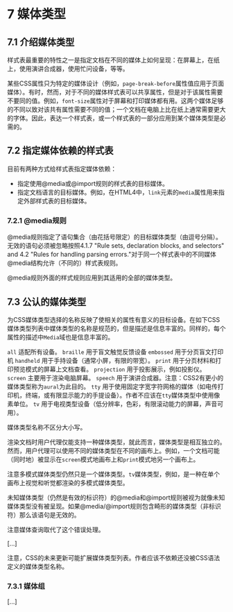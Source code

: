 # 7 媒体类型
## 7.1 介绍媒体类型
样式表最重要的特性之一是指定文档在不同的媒体上如何呈现：在屏幕上，在纸上，使用演讲合成器，使用忙问设备，等等。

某些CSS属性只为特定的媒体设计（例如，`page-break-before`属性值应用于页面媒体）。有时，然而，对于不同的媒体样式表可以共享属性，但是对于该属性需要不要同的值。例如，`font-size`属性对于屏幕和打印媒体都有用。这两个媒体足够的不同以致对该共有属性需要不同的值；一个文档在电脑上比在纸上通常需要更大的字体。因此，表达一个样式表，或一个样式表的一部分应用到某个媒体类型是必需的。
## 7.2 指定媒体依赖的样式表
目前有两种方式给样式表指定媒体依赖：

- 指定使用@media或@import规则的样式表的目标媒体。
- 指定文档语言的目标媒体。例如，在HTML4中，`link`元素的`media`属性用来指定外部样式表的目标媒体。
### 7.2.1 @media规则
@media规则指定了语句集合（由花括号限定）的目标媒体类型（由逗号分隔）。无效的语句必须被忽略按照4.1.7 "Rule sets, declaration blocks, and selectors" and 4.2 "Rules for handling parsing errors."对于同一个样式表中的不同媒体@media结构允许（不同的）样式表规则。

@media规则外面的样式规则应用到其适用的全部的媒体类型。
## 7.3 公认的媒体类型
为CSS媒体类型选择的名称反映了使相关的属性有意义的目标设备。在如下CSS媒体类型列表中媒体类型的名称是规范的，但是描述是信息丰富的。同样的，每个属性的描述中`Media`域也是信息丰富的。

`all`
适配所有设备。
`braille`
用于盲文触觉反馈设备
`embossed`
用于分页盲文打印机
`handheld`
用于手持设备（通常小屏，有限的带宽）。
`print`
用于分页材料和打印预览模式的屏幕上文档查看。
`projection`
用于投影展示，例如投影仪。
`screen`
主要用于渲染电脑屏幕。
`speech`
用于演讲合成器。注意：CSS2有更小的媒体类型称为`aural`为此目的。
`tty`
用于使用固定字宽字符网格的媒体（如电传打印机，终端，或有限显示能力的手提设备）。作者不应该在`tty`媒体类型中使用像素单位。
`tv`
用于电视类型设备（低分辨率，色彩，有限滚动能力的屏幕，声音可用）。

媒体类型名称不区分大小写。

渲染文档时用户代理仅能支持一种媒体类型，就此而言，媒体类型是相互独立的。然而，用户代理可以使用不同的媒体类型在不同的画布上。例如，一个文档可能（同时地）被显示在`screen`模式地画布上和`print`模式地另一个画布上。

注意多模式媒体类型仍然只是一个媒体类型。`tv`媒体类型，例如，是一种在单个画布上视觉和听觉都渲染的多模式媒体类型。

未知媒体类型（仍然是有效的标识符）的@media和@import规则被视为就像未知媒体类型没有被呈现。如果@media/@import规则包含畸形的媒体类型（非标识符）那么该语句是无效的。

注意媒体查询取代了这个错误处理。

[...]

注意，CSS的未来更新可能扩展媒体类型列表。作者应该不依赖还没被CSS语法定义的媒体类型名称。
### 7.3.1 媒体组
[...]